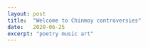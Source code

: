 ```yaml
---
layout: post
title:  "Welcome to Chinmoy controversies"
date:   2020-06-25
excerpt: "poetry music art"
---
```

